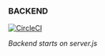 ### BACKEND
[![CircleCI](https://img.shields.io/circleci/build/github/vyas0189/CougarCS-Backend?style=for-the-badge&token=ac926b1191b057a542a70ff39a6ec95e95f9c357)](https://github.com/vyas0189/CougarCS-Backend)

_Backend starts on server.js_
